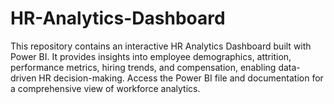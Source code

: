 # HR-Analytics-Dashboard
This repository contains an interactive HR Analytics Dashboard built with Power BI. It provides insights into employee demographics, attrition, performance metrics, hiring trends, and compensation, enabling data-driven HR decision-making. Access the Power BI file and documentation for a comprehensive view of workforce analytics.
